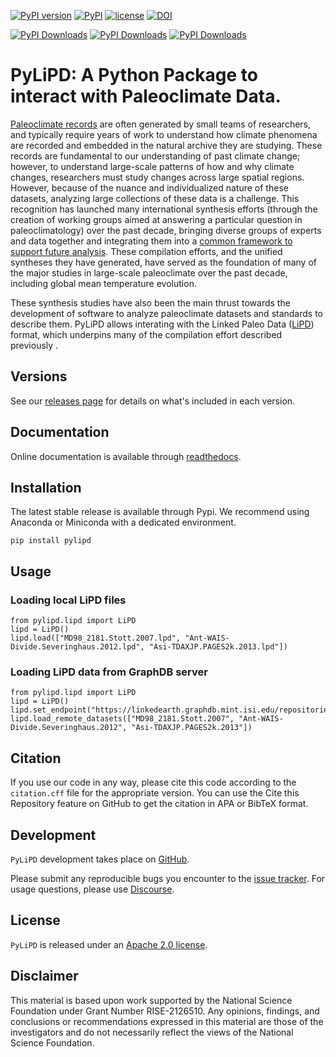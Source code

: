 [![PyPI version](https://badge.fury.io/py/pylipd.svg)](https://badge.fury.io/py/pylipd)
[![PyPI](https://img.shields.io/badge/python-3.11-yellow.svg)]()
[![license](https://img.shields.io/github/license/linkedearth/pylipd.svg)]()
[![DOI](https://zenodo.org/badge/428434519.svg)](https://doi.org/10.5281/zenodo.7951200)

[![PyPI Downloads](https://static.pepy.tech/badge/pylipd)](https://pepy.tech/projects/pylipd)
[![PyPI Downloads](https://static.pepy.tech/badge/pylipd/month)](https://pepy.tech/projects/pylipd)
[![PyPI Downloads](https://static.pepy.tech/badge/pylipd/week)](https://pepy.tech/projects/pylipd)

# PyLiPD: A Python Package to interact with Paleoclimate Data. 

[Paleoclimate records](https://en.wikipedia.org/wiki/Paleoclimatology) are often generated by small teams of researchers, and typically require years of work to understand how climate phenomena are recorded and embedded in the natural archive they are studying. These records are fundamental to our understanding of past climate change; however, to understand large-scale patterns of how and why climate changes, researchers must study changes across large spatial regions. However, because of the nuance and individualized nature of these datasets, analyzing large collections of these data is a challenge. This recognition has launched many international synthesis efforts (through the creation of working groups aimed at answering a particular question in paleoclimatology) over the past decade, bringing diverse groups of experts and data together and integrating them into a [common framework to support future analysis](https://lipdverse.org/project/). These compilation efforts, and the unified syntheses they have generated, have served as the foundation of many of the major studies in large-scale paleoclimate over the past decade, including global mean temperature evolution.

These synthesis studies have also been the main thrust towards the development of software to analyze paleoclimate datasets and standards to describe them. PyLiPD allows interating with the Linked Paleo Data ([LiPD](https://lipd.net)) format, which underpins many of the compilation effort described previously .

## Versions

See our [releases page](https://github.com/LinkedEarth/pylipd/releases) for details on what's included in each version.

## Documentation

Online documentation is available through [readthedocs](https://pylipd.readthedocs.io/en/latest/).


## Installation 
The latest stable release is available through Pypi. We recommend using Anaconda or Miniconda with a dedicated environment.   

    pip install pylipd


## Usage

### Loading local LiPD files
    from pylipd.lipd import LiPD
    lipd = LiPD()
    lipd.load(["MD98_2181.Stott.2007.lpd", "Ant-WAIS-Divide.Severinghaus.2012.lpd", "Asi-TDAXJP.PAGES2k.2013.lpd"])

### Loading LiPD data from GraphDB server
    from pylipd.lipd import LiPD
    lipd = LiPD()
    lipd.set_endpoint("https://linkedearth.graphdb.mint.isi.edu/repositories/LiPDVerse2")
    lipd.load_remote_datasets(["MD98_2181.Stott.2007", "Ant-WAIS-Divide.Severinghaus.2012", "Asi-TDAXJP.PAGES2k.2013"])

## Citation

If you use our code in any way, please cite this code according to the `citation.cff` file for the appropriate version. You can use the Cite this Repository feature on GitHub to get the citation in APA or BibTeX format. 

## Development

`PyLiPD` development takes place on [GitHub](https://github.com/LinkedEarth/pylipd/tree/main). 

Please submit any reproducible bugs you encounter to the [issue tracker](https://github.com/LinkedEarth/pylipd/issues). For usage questions, please use [Discourse](https://discourse.linked.earth).

## License

`PyLiPD` is released under an [Apache 2.0 license](https://github.com/LinkedEarth/pylipd/blob/main/LICENSE). 

## Disclaimer

This material is based upon work supported by the National Science Foundation under Grant Number RISE-2126510. Any opinions, findings, and conclusions or recommendations expressed in this material are those of the investigators and do not necessarily reflect the views of the National Science Foundation.

